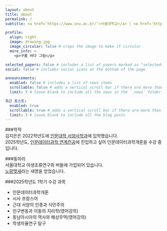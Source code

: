 ```yaml
---
layout: about
title: about
permalink: /
subtitle: <a href='https://www.snu.ac.kr/'>서울대학교</a> | <a href='https://humanities.snu.ac.kr/'>인문대학</a> | <a href='https://whistory.snu.ac.kr/'> 서양사학과 </a>

profile:
  align: right
  image: drawing.jpg
  image_circular: false # crops the image to make it circular
  more_info: >
    <p>구름 바다 그림</p>

selected_papers: false # includes a list of papers marked as "selected={true}"
social: false # includes social icons at the bottom of the page

announcements:
  enabled: false # includes a list of news items
  scrollable: false # adds a vertical scroll bar if there are more than 3 news items
  limit: 5 # leave blank to include all the news in the `_news` folder

최근 포스트:
  enabled: true
  scrollable: true # adds a vertical scroll bar if there are more than 3 new posts items
  limit: 3 # leave blank to include all the blog posts
---
```


###학적  
김지은은 2022학년도에 [인문대학 서양사학과](https://whistory.snu.ac.kr/)에 입학했습니다.  
2025학년도, [인문데이터과학 연계전공](https://dsh.snu.ac.kr/)에 진입하고 싶어 인문데이터과학개론을 수강 중입니다.

###동아리  
서울대학교 야생조류연구회 버들에 가입되어 있습니다.  
[노랑멧새](https://ko.wikipedia.org/wiki/%EB%85%B8%EB%9E%91%EB%A9%A7%EC%83%88)라는 새명을 얻었습니다.

###2025학년도 1학기 수강 과목  
* 인문데이터과학개론
* 시사 프랑스어
* 근대 서양의 인종과 식민주의
* 인구변동과 이동의 지리학(영어강의)
* 동남아시아의 역사와 해상무역(영어강의)
* 학생자율연구 탐구
